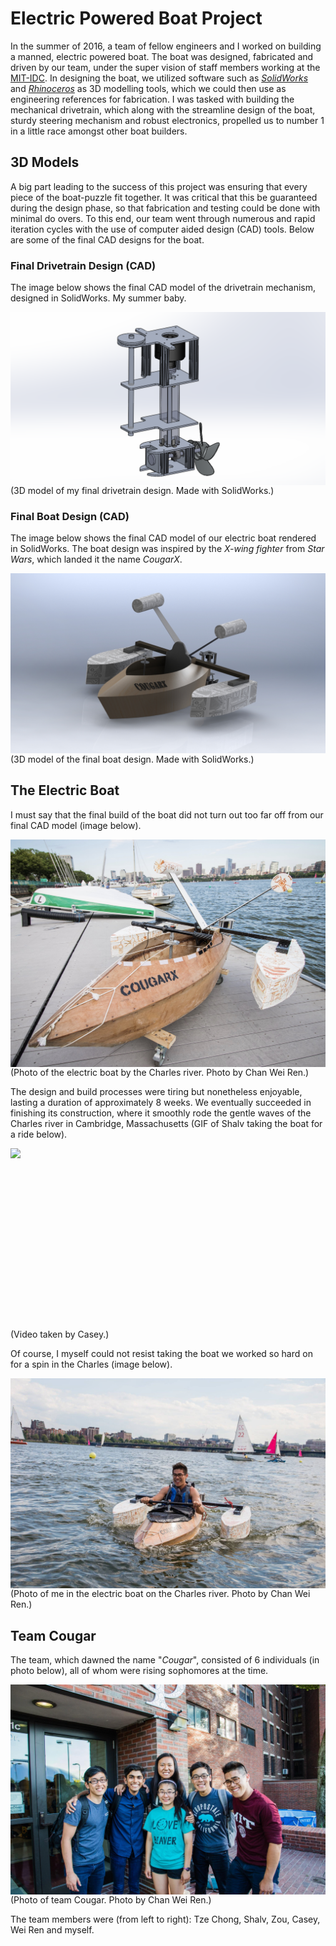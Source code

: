 # Electric Powered Boat Project

In the summer of 2016, a team of fellow engineers and I worked on building a manned, electric powered boat. The boat was designed, fabricated and driven by our team, under the super vision of staff members working at the [MIT-IDC](https://innovation.mit.edu/resource/international-design-center/). In designing the boat, we utilized software such as [*SolidWorks*](https://www.solidworks.com/) and [*Rhinoceros*](https://www.rhino3d.com/) as 3D modelling tools, which we could then use as engineering references for fabrication. I was tasked with building the mechanical drivetrain, which along with the streamline design of the boat, sturdy steering mechanism and robust electronics, propelled us to number 1 in a little race amongst other boat builders. 

## 3D Models

A big part leading to the success of this project was ensuring that every piece of the boat-puzzle fit together. It was critical that this be guaranteed during the design phase, so that fabrication and testing could be done with minimal do overs. To this end, our team went through numerous and rapid iteration cycles with the use of computer aided design (CAD) tools. Below are some of the final CAD designs for the boat.  

### Final Drivetrain Design (CAD)

The image below shows the final CAD model of the drivetrain mechanism, designed in SolidWorks. My summer baby.

<img align="left" src="Final%20drive%20train.PNG" width="600">
<br/><br/><br/><br/><br/><br/><br/><br/><br/><br/><br/><br/><br/><br/><br/><br/>
(3D model of my final drivetrain design. Made with SolidWorks.)  

### Final Boat Design (CAD)

The image below shows the final CAD model of our electric boat rendered in SolidWorks. The boat design was inspired by the *X-wing fighter* from *Star Wars*, which landed it the name *CougarX*. 

<img align="left" src="CougarX_CAD.JPG" width="600">
<br/><br/><br/><br/><br/><br/><br/><br/><br/><br/><br/><br/><br/><br/><br/><br/><br/>
(3D model of the final boat design. Made with SolidWorks.)  

## The Electric Boat

I must say that the final build of the boat did not turn out too far off from our final CAD model (image below).

<img align="left" src="CougarX.JPG"> 
(Photo of the electric boat by the Charles river. Photo by Chan Wei Ren.)
<br/>

The design and build processes were tiring but nonetheless enjoyable, lasting a duration of approximately 8 weeks. We eventually succeeded in finishing its construction, where it smoothly rode the gentle waves of the Charles river in Cambridge, Massachusetts (GIF of Shalv taking the boat for a ride below).

<img align="left" src="Shalv_in_boat.gif"> 
<br/><br/><br/><br/><br/><br/><br/><br/><br/><br/><br/><br/><br/><br/><br/><br/><br/>
(Video taken by Casey.)
<br/>

Of course, I myself could not resist taking the boat we worked so hard on for a spin in the Charles (image below).

<img align="left" src="me_in_boat.jpg"> 
(Photo of me in the electric boat on the Charles river. Photo by Chan Wei Ren.)

## Team Cougar

The team, which dawned the name "*Cougar*", consisted of 6 individuals (in photo below), all of whom were rising sophomores at the time. 

<img align="left" src="team_Cougar_photo.jpg"> 
(Photo of team Cougar. Photo by Chan Wei Ren.)

The team members were (from left to right): Tze Chong, Shalv, Zou, Casey, Wei Ren and myself.  
